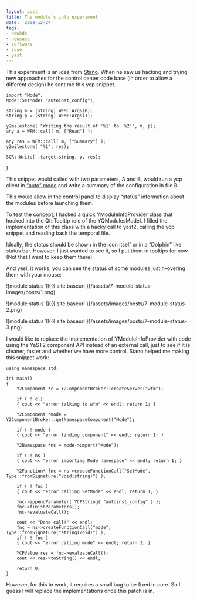 ```yaml
---
layout: post
title: The module's info experiment
date: '2008-12-24'
tags:
- newkde
- newsuse
- software
- suse
- yast
---
```


This experiment is an idea from [Stano](http://en.opensuse.org/User:Visnov). When he saw us hacking and trying new approaches for the control center code base (in order to allow a different design) he sent me this ycp snippet.&nbsp;

```
import "Mode";
Mode::SetMode( "autoinst_config");

string m = (string) WFM::Args(0);
string p = (string) WFM::Args(1);

y2milestone( "Writing the result of '%1' to '%2'", m, p);
any a = WFM::call( m, ["Read"] );

any res = WFM::call( m, ["Summary"] );
y2milestone( "%1", res);

SCR::Write( .target.string, p, res);
```

}

This snippet would called with two parameters, A and B, would run a ycp client in [“auto” mode](http://forgeftp.novell.com/yast/doc/SL11.1/autoinstall/devel/ar01s03.html) and write a summary of the configuration in file B.

This would allow in the control panel to display “status” information about the modules before launching them.

To test the concept, I hacked a quick YModuleInfoProvider class that hooked into the Qt::Tooltip role of the YQModulesModel. I filled the implementation of this class with a hacky call to yast2, calling the ycp snippet and reading back the temporal file.

Ideally, the status should be shown in the icon itself or in a “Dolphin” like status bar. However, I just wanted to see it, so I put them in tooltips for now (Not that I want to keep them there).

And yes!, it works, you can see the status of some modules just h-overing them with your mouse:

![module status 1]({{ site.baseurl }}/assets/7-module-status-images/posts/1.png)

![module status 1]({{ site.baseurl }}/assets/images/posts/7-module-status-2.png)

![module status 1]({{ site.baseurl }}/assets/images/posts/7-module-status-3.png)

I would like to replace the implementation of YModuleInfoProvider with code using the YaST2 component API instead of an external call, just to see if it is cleaner, faster and whether we have more control. Stano helped me making this snippet work:

```
using namespace std;

int main()
{
    Y2Component *c = Y2ComponentBroker::createServer("wfm");

    if ( ! c )
    { cout << "error talking to wfm" << endl; return 1; }

    Y2Component *mode = Y2ComponentBroker::getNamespaceComponent("Mode");

    if ( ! mode )
    { cout << "error finding component" << endl; return 1; }

    Y2Namespace *ns = mode->import("Mode");

    if ( ! ns )
    { cout << "error importing Mode namespace" << endl; return 1; }

    Y2Function* fnc = ns->createFunctionCall("SetMode", Type::fromSignature("void(string)") );

    if ( ! fnc )
    { cout << "error calling SetMode" << endl; return 1; }

    fnc->appendParameter( YCPString( "autoinst_config" ) );
    fnc->finishParameters();
    fnc->evaluateCall();

    cout << "Done call!" << endl;
    fnc = ns->createFunctionCall("mode", Type::fromSignature("string(void)") );
    if ( ! fnc )
    { cout << "error calling mode" << endl; return 1; }

    YCPValue res = fnc->evaluateCall();
    cout << res->toString() << endl;

    return 0;
}
```

However, for this to work, it requires a small bug to be fixed in core. So I guess I will replace the implementations once this patch is in.

